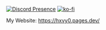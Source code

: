 [![Discord Presence](https://lanyard.cnrad.dev/api/330963539475038209)](https://discord.com/users/330963539475038209)
[![ko-fi](https://ko-fi.com/img/githubbutton_sm.svg)](https://ko-fi.com/K3K1SJ17D)

My Website: https://hxvy0.pages.dev/

